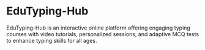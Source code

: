 # EduTyping-Hub
EduTyping-Hub is an interactive online platform offering engaging typing courses with video tutorials, personalized sessions, and adaptive MCQ tests to enhance typing skills for all ages.
